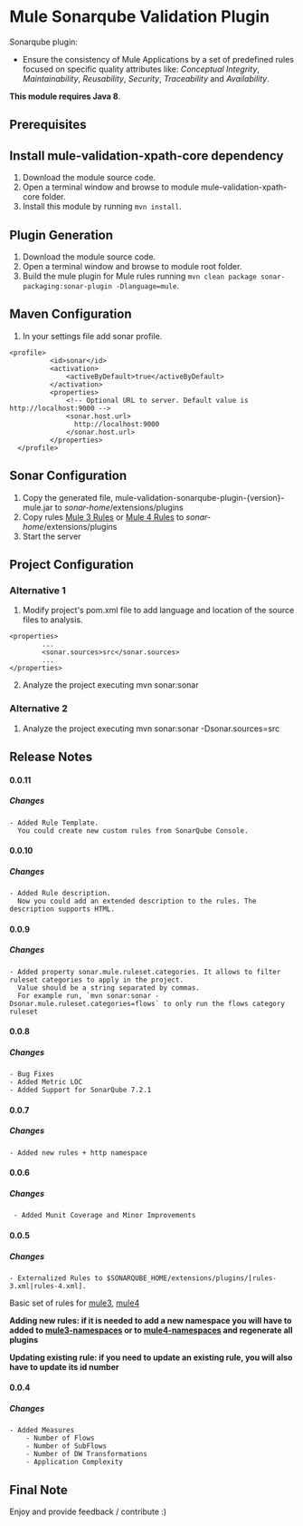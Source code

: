 # Mule Sonarqube Validation Plugin

Sonarqube plugin:

* Ensure the consistency of Mule Applications by a set of predefined rules focused on specific quality attributes like: _Conceptual Integrity_, _Maintainability_, _Reusability_, _Security_, _Traceability_ and _Availability_.

**This module requires Java 8**.

## Prerequisites

## Install mule-validation-xpath-core dependency

1. Download the module source code.
2. Open a terminal window and browse to module mule-validation-xpath-core folder.
3. Install this module by running `mvn install`.

## Plugin Generation

1. Download the module source code.
2. Open a terminal window and browse to module root folder.
3. Build the mule plugin for Mule rules running `mvn clean package sonar-packaging:sonar-plugin -Dlanguage=mule`.

## Maven Configuration
1. In your settings file add sonar profile.
 ```
 <profile>
           <id>sonar</id>
           <activation>
               <activeByDefault>true</activeByDefault>
           </activation>
           <properties>
               <!-- Optional URL to server. Default value is http://localhost:9000 -->
               <sonar.host.url>
                 http://localhost:9000
               </sonar.host.url>
           </properties>
   </profile>
 ```


## Sonar Configuration
1. Copy the generated file, mule-validation-sonarqube-plugin-{version}-mule.jar to *sonar-home*/extensions/plugins
2. Copy rules [Mule 3 Rules](https://github.com/mulesoft-consulting/mule-validation-toolkit/blob/master/mule-validation-xpath-core/src/main/resources/rules-3.xml) or [Mule 4 Rules](https://github.com/mulesoft-consulting/mule-validation-toolkit/blob/master/mule-validation-xpath-core/src/main/resources/rules-4.xml) to *sonar-home*/extensions/plugins
3. Start the server

## Project Configuration
### Alternative 1
1. Modify project's pom.xml file to add language and location of the source files to analysis.
```
<properties>
		...
		<sonar.sources>src</sonar.sources>
		...	
</properties>
```
2. Analyze the project executing mvn sonar:sonar

### Alternative 2
1. Analyze the project executing mvn sonar:sonar -Dsonar.sources=src

## Release Notes

#### 0.0.11
##### Changes
	- Added Rule Template. 
	  You could create new custom rules from SonarQube Console.

#### 0.0.10
##### Changes
	- Added Rule description. 
	  Now you could add an extended description to the rules. The description supports HTML.

#### 0.0.9
##### Changes
	- Added property sonar.mule.ruleset.categories. It allows to filter ruleset categories to apply in the project. 
	  Value should be a string separated by commas. 
	  For example run, `mvn sonar:sonar -Dsonar.mule.ruleset.categories=flows` to only run the flows category ruleset
	
#### 0.0.8
##### Changes
	- Bug Fixes
	- Added Metric LOC
	- Added Support for SonarQube 7.2.1
#### 0.0.7
##### Changes
    - Added new rules + http namespace   
#### 0.0.6
##### Changes
     - Added Munit Coverage and Minor Improvements    
#### 0.0.5
##### Changes
	- Externalized Rules to $SONARQUBE_HOME/extensions/plugins/[rules-3.xml|rules-4.xml]. 
  Basic set of rules for [mule3](https://github.com/mulesoft-consulting/mule-validation-toolkit/blob/master/mule-validation-xpath-core/src/main/resources/rules-3.xml), [mule4](https://github.com/mulesoft-consulting/mule-validation-toolkit/blob/master/mule-validation-xpath-core/src/main/resources/rules-4.xml)
  
  **Adding new rules: if it is needed to add a new namespace you will have to added to [mule3-namespaces](https://github.com/mulesoft-consulting/mule-validation-toolkit/blob/master/mule-validation-xpath-core/src/main/resources/namespace-3.properties) or to [mule4-namespaces](https://github.com/mulesoft-consulting/mule-validation-toolkit/blob/master/mule-validation-xpath-core/src/main/resources/namespace-4.properties) and regenerate all plugins**
  
  **Updating existing rule: if you need to update an existing rule, you will also have to update its id number**
	
#### 0.0.4
##### Changes
	- Added Measures
		- Number of Flows
		- Number of SubFlows	
		- Number of DW Transformations
		- Application Complexity

## Final Note
Enjoy and provide feedback / contribute :)
